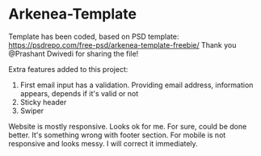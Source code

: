# Arkenea-Template
Template has been coded, based on PSD template: https://psdrepo.com/free-psd/arkenea-template-freebie/
Thank you @Prashant Dwivedi for sharing the file! 

Extra features added to this project:
1. First email input has a validation. Providing email address, information appears, depends if it's valid or not
2. Sticky header
3. Swiper

Website is mostly responsive. Looks ok for me. For sure, could be done better. It's something wrong with footer section. For mobile is not responsive and looks
messy. I will correct it immediately. 
